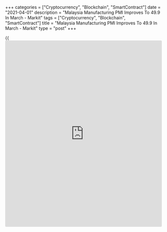 +++
categories = ["Cryptocurrency", "Blockchain", "SmartContract"]
date = "2021-04-01"
description = "Malaysia Manufacturing PMI Improves To 49.9 In March - Markit"
tags = ["Cryptocurrency", "Blockchain", "SmartContract"]
title = "Malaysia Manufacturing PMI Improves To 49.9 In March - Markit"
type = "post"
+++

{{<iframe id="large-banner" src="https://www.bounty.group/#slide=23.0" width="100%" height="600" scrolling="no" style="border: 0px solid rgb(216, 221, 230); border-radius: 3px;">}}

The manufacturing sector in Malaysia continued to contract in March,
albeit at a slower pace, the latest survey from Markit Economic showed
on Thursday with a seasonally adjusted manufacturing PMI score of 49.9.

That's up from 47.7 in February, although it remains barely beneath the
boom-or-bust line of 50 that separates expansion from contraction.

Individually, output and new orders remained subdues amid supply chain
disruptions, although employment levels rose for the first time in a
year and [business][1] expectations strengthened further.

Input costs meanwhile increased for the tenth consecutive month in
March, reflecting higher prices for a broad variety of raw materials and
higher freight costs.

For comments and feedback [contact](https://www.playgroundfx.com/contact/): editorial@rtt[news](https://www.letsplayfx.com/blog/forex-news-website/).com

[Economic News][2]

 **What parts of the world are seeing the best (and worst) economic
performances lately? Click[here][3] to check out our [Econ Scorecard][3]
and find out! See up-to-the-moment [ranking](https://www.playgroundfx.com/blog/crypto-exchange-ranking/)s for the best and worst
performers in [GDP][4], [unemployment rate][5], [inflation][3] and much
more.**

   1. www.rtt[news](https://www.letsplayfx.com/blog/forex-news-website/).com/Content/Business.aspx
   2. www.rtt[news](https://www.letsplayfx.com/blog/forex-news-website/).com/Content/EconomicNews.aspx
   3. www.rtt[news](https://www.letsplayfx.com/blog/forex-news-website/).com/economic-scorecard/world-rank/CPI/highest-performance.aspx
   4. www.rtt[news](https://www.letsplayfx.com/blog/forex-news-website/).com/economic-scorecard/world-rank/GDP/highest-performance.aspx
   5. www.rtt[news](https://www.letsplayfx.com/blog/forex-news-website/).com/economic-scorecard/world-rank/unemployment-rate/lowest-performance.aspx